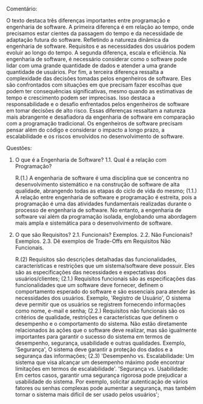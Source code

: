 Comentário:

  O texto destaca três diferenças importantes entre programação e engenharia de software. A primeira diferença é em relação ao tempo, onde precisamos estar cientes da passagem do tempo e da necessidade de adaptação futura do software. Refletindo a natureza dinâmica da engenharia de software. Requisitos e as necessidades dos usuários podem evoluir ao longo do tempo.
  A segunda diferença, escala e eficiência. Na engenharia de software, é necessário considerar como o software pode lidar com uma grande quantidade de dados e atender a uma grande quantidade de usuários.
  Por fim, a terceira diferença ressalta a complexidade das decisões tomadas pelos engenheiros de software. Eles são confrontados com situações em que precisam fazer escolhas que podem ter consequências significativas, mesmo quando as estimativas de tempo e crescimento podem ser imprecisas. Isso destaca a responsabilidade e o desafio enfrentados pelos engenheiros de software em tomar decisões de alto risco.
  Essas diferenças ressaltam a natureza mais abrangente e desafiadora da engenharia de software em comparação com a programação tradicional. Os engenheiros de software precisam pensar além do código e considerar o impacto a longo prazo, a escalabilidade e os riscos envolvidos no desenvolvimento de software.


Questões:

1. O que é a Engenharia de Software?
  1.1. Qual é a relação com Programação?
  
    R.(1.) A engenharia de software é uma disciplina que se concentra no desenvolvimento sistemático e na construção de software de alta qualidade, abrangendo todas as etapas do ciclo de vida do mesmo; (1.1.) A relação entre engenharia de software e programação é estreita, pois a programação é uma das atividades fundamentais realizadas durante o processo de engenharia de software. No entanto, a engenharia de software vai além da programação isolada, englobando uma abordagem mais ampla e sistemática para o desenvolvimento de software.
   
2. O que são Requisitos?
  2.1. Funcionais? Exemplos.
  2.2. Não Funcionais? Exemplos.
  2.3. Dê exemplos de Trade-Offs em Requisitos Não Funcionais.
  
    R.(2) Requisitos são descrições detalhadas das funcionalidades, características e restrições que um sistema/software deve possuir. Eles são as especificações das necessidades e expectativas dos usuários/clientes; (2.1.) Requisitos funcionais são as especificações das funcionalidades que um software deve fornecer, definem o comportamento esperado do software e são essenciais para atender às necessidades dos usuários. Exemplo, 'Registro de Usuário', O sistema deve permitir que os usuários se registrem fornecendo informações como nome, e-mail e senha; (2.2.) Requisitos não funcionais são os critérios de qualidade, restrições e características que definem o desempenho e o comportamento do sistema. Não estão diretamente relacionados às ações que o software deve realizar, mas são igualmente importantes para garantir o sucesso do sistema em termos de desempenho, segurança, usabilidade e outras qualidades. Exemplo, 'Segurança', O sistema deve garantir a proteção dos dados e a segurança das informações; (2.3) 'Desempenho vs. Escalabilidade: Um sistema que visa alcançar um desempenho máximo pode encontrar limitações em termos de escalabilidade'. 'Segurança vs. Usabilidade: Em certos casos, garantir uma segurança rigorosa pode prejudicar a usabilidade do sistema. Por exemplo, solicitar autenticação de vários fatores ou senhas complexas pode aumentar a segurança, mas também tornar o sistema mais difícil de ser usado pelos usuários';  
